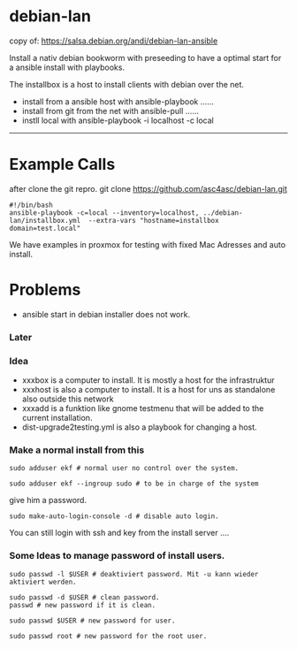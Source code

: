 # debian-lan
copy of: https://salsa.debian.org/andi/debian-lan-ansible

Install a nativ debian bookworm with preseeding to have a optimal start for a ansible install with playbooks.

The installbox is a host to install clients with debian over the net. 

* install from a ansible host with ansible-playbook ......
* install from git from the net with ansible-pull ......
* instll local with ansible-playbook -i localhost -c local

-----------------------------------------------------------------------------------

# Example Calls 

after clone the git repro. git clone https://github.com/asc4asc/debian-lan.git
```
#!/bin/bash
ansible-playbook -c=local --inventory=localhost, ../debian-lan/installbox.yml  --extra-vars "hostname=installbox domain=test.local"
```

We have examples in proxmox for testing with fixed Mac Adresses and auto install.


# Problems
* ansible start in debian installer does not work.

### Later

### Idea 
* xxxbox is a computer to install. It is mostly a host for the infrastruktur
* xxxhost is also a computer to install. It is a host for uns as standalone also outside this network
* xxxadd is a funktion like gnome testmenu that will be added to the current installation.
* dist-upgrade2testing.yml is also a playbook for changing a host.

### Make a normal install from this

```
sudo adduser ekf # normal user no control over the system.

sudo adduser ekf --ingroup sudo # to be in charge of the system
```
give him a password.
```
sudo make-auto-login-console -d # disable auto login.
```
You can still login with ssh and key from the install server .... 

### Some Ideas to manage password of install users.
```
sudo passwd -l $USER # deaktiviert password. Mit -u kann wieder aktiviert werden. 

sudo passwd -d $USER # clean password.
passwd # new password if it is clean.

sudo passwd $USER # new password for user.

sudo passwd root # new password for the root user.
```
